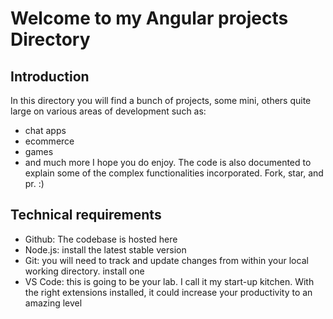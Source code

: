 # Welcome to my Angular projects Directory #
## Introduction ##
In this directory you will find a bunch of projects, some mini, others quite large on various areas
of development such as:
- chat apps
- ecommerce
- games
- and much more
I hope you do enjoy. The code is also documented to explain some of the complex functionalities
incorporated.
Fork, star, and pr. :)

## Technical requirements ##
- Github: The codebase is hosted here
- Node.js: install the latest stable version
- Git: you will need to track and update changes from within your local working directory. install one
- VS Code: this is going to be your lab. I call it my start-up kitchen. With the right extensions installed,
it could increase your productivity to an amazing level

